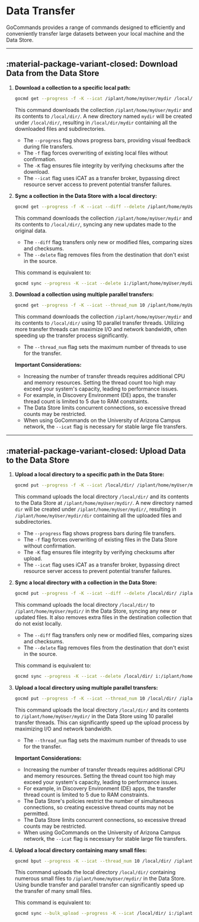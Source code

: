 # Data Transfer

GoCommands provides a range of commands designed to efficiently and conveniently transfer large datasets between your local machine and the Data Store.

---

## :material-package-variant-closed: Download Data from the Data Store

1. **Download a collection to a specific local path:**
    ```sh
    gocmd get --progress -f -K --icat /iplant/home/myUser/mydir /local/dir/
    ```

    This command downloads the collection `/iplant/home/myUser/mydir` and its contents to `/local/dir/`. A new directory named `mydir` will be created under `/local/dir/`, resulting in `/local/dir/mydir` containing all the downloaded files and subdirectories.

    - The `--progress` flag shows progress bars, providing visual feedback during file transfers.
    - The `-f` flag forces overwriting of existing local files without confirmation.
    - The `-K` flag ensures file integrity by verifying checksums after the download.
    - The `--icat` flag uses iCAT as a transfer broker, bypassing direct resource server access to prevent potential transfer failures.

2. **Sync a collection in the Data Store with a local directory:**
    ```sh
    gocmd get --progress -f -K --icat --diff --delete /iplant/home/myUser/mydir /local/dir/
    ```

    This command downloads the collection `/iplant/home/myUser/mydir` and its contents to `/local/dir/`, syncing any new updates made to the original data.

    - The `--diff` flag transfers only new or modified files, comparing sizes and checksums.
    - The `--delete` flag removes files from the destination that don't exist in the source.

    This command is equivalent to:
    ```sh
    gocmd sync --progress -K --icat --delete i:/iplant/home/myUser/mydir /local/dir/
    ```

3. **Download a collection using multiple parallel transfers:**
    ```sh
    gocmd get --progress -f -K --icat --thread_num 10 /iplant/home/myUser/mydir /local/dir/
    ```

    This command downloads the collection `/iplant/home/myUser/mydir` and its contents to `/local/dir/` using 10 parallel transfer threads. Utilizing more transfer threads can maximize I/O and network bandwidth, often speeding up the transfer process significantly.

    - The `--thread_num` flag sets the maximum number of threads to use for the transfer.


    **Important Considerations:**

    - Increasing the number of transfer threads requires additional CPU and memory resources. Setting the thread count too high may exceed your system's capacity, leading to performance issues.
    - For example, in Discovery Environment (DE) apps, the transfer thread count is limited to 5 due to RAM constraints.
    - The Data Store limits concurrent connections, so excessive thread counts may be restricted.
    - When using GoCommands on the University of Arizona Campus network, the `--icat` flag is necessary for stable large file transfers.

---

## :material-package-variant-closed: Upload Data to the Data Store

1. **Upload a local directory to a specific path in the Data Store:**
    ```sh
    gocmd put --progress -f -K --icat /local/dir/ /iplant/home/myUser/mydir/
    ```

    This command uploads the local directory `/local/dir/` and its contents to the Data Store at `/iplant/home/myUser/mydir/`. A new directory named `dir` will be created under `/iplant/home/myUser/mydir/`, resulting in `/iplant/home/myUser/mydir/dir` containing all the uploaded files and subdirectories.

    - The `--progress` flag shows progress bars during file transfers.
    - The `-f` flag forces overwriting of existing files in the Data Store without confirmation.
    - The `-K` flag ensures file integrity by verifying checksums after upload.
    - The `--icat` flag uses iCAT as a transfer broker, bypassing direct resource server access to prevent potential transfer failures.

2. **Sync a local directory with a collection in the Data Store:**
    ```sh
    gocmd put --progress -f -K --icat --diff --delete /local/dir/ /iplant/home/myUser/mydir/
    ```

    This command uploads the local directory `/local/dir/` to `/iplant/home/myUser/mydir/` in the Data Store, syncing any new or updated files. It also removes extra files in the destination collection that do not exist locally.

    - The `--diff` flag transfers only new or modified files, comparing sizes and checksums.
    - The `--delete` flag removes files from the destination that don't exist in the source.

    This command is equivalent to:
    ```sh
    gocmd sync --progress -K --icat --delete /local/dir/ i:/iplant/home/myUser/mydir/
    ```

3. **Upload a local directory using multiple parallel transfers:**
    ```sh
    gocmd put --progress -f -K --icat --thread_num 10 /local/dir/ /iplant/home/myUser/mydir/
    ```

    This command uploads the local directory `/local/dir/` and its contents to `/iplant/home/myUser/mydir/` in the Data Store using 10 parallel transfer threads. This can significantly speed up the upload process by maximizing I/O and network bandwidth.

    - The `--thread_num` flag sets the maximum number of threads to use for the transfer.

    **Important Considerations:**

    - Increasing the number of transfer threads requires additional CPU and memory resources. Setting the thread count too high may exceed your system's capacity, leading to performance issues.
    - For example, in Discovery Environment (DE) apps, the transfer thread count is limited to 5 due to RAM constraints.
    - The Data Store's policies restrict the number of simultaneous connections, so creating excessive thread counts may not be permitted.
    - The Data Store limits concurrent connections, so excessive thread counts may be restricted.
    - When using GoCommands on the University of Arizona Campus network, the `--icat` flag is necessary for stable large file transfers.

4. **Upload a local directory containing many small files:**
    ```sh
    gocmd bput --progress -K --icat --thread_num 10 /local/dir/ /iplant/home/myUser/mydir/
    ```

    This command uploads the local directory `/local/dir/` containing numerous small files to `/iplant/home/myUser/mydir/` in the Data Store. Using bundle transfer and parallel transfer can significantly speed up the transfer of many small files.

    This command is equivalent to:
    ```sh
    gocmd sync --bulk_upload --progress -K --icat /local/dir/ i:/iplant/home/myUser/mydir/
    ```
